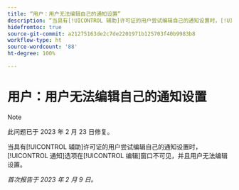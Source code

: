 ```yaml
---
title: “用户：用户无法编辑自己的通知设置”
description: “当具有[!UICONTROL 辅助]许可证的用户尝试编辑自己的通知设置时，[!UICONTROL 通知]选项在[!UICONTROL 编辑]窗口不可见，并且用户无法编辑设置。”
hidefromtoc: true
source-git-commit: a21275163de2c7de2201971b125703f40b9983b8
workflow-type: ht
source-wordcount: '88'
ht-degree: 100%

---
```



# 用户：用户无法编辑自己的通知设置

>[!NOTE]
>
>此问题已于 2023 年 2 月 23 日修复。

当具有[!UICONTROL 辅助]许可证的用户尝试编辑自己的通知设置时，[!UICONTROL 通知]选项在[!UICONTROL 编辑]窗口不可见，并且用户无法编辑设置。

_首次报告于 2023 年 2 月 9 日。_

